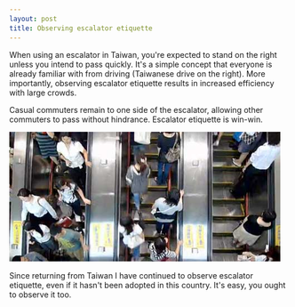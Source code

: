 ```yaml
---
layout: post
title: Observing escalator etiquette
---
```


When using an escalator in Taiwan, you're expected to stand on the right unless you intend to pass quickly. It's a simple concept that everyone is already familiar with from driving (Taiwanese drive on the right). More importantly, observing escalator etiquette results in increased efficiency with large crowds.

Casual commuters remain to one side of the escalator, allowing other commuters to pass  without hindrance. Escalator etiquette is win-win.

[![Escalator redux](/images/posts/2009-08-15-observing-escalator-etiquette/escalator_redux.jpg)](http://www.flickr.com/photos/poagao/3611570404/)

Since returning from Taiwan I have continued to observe escalator etiquette, even if it hasn't been adopted in this country. It's easy, you ought to observe it too.
